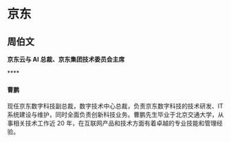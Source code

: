 # 京东

## 周伯文

**京东云与 AI 总裁、京东集团技术委员会主席**

\*\*\*\*

#### 曹鹏

现任京东数字科技副总裁，数字技术中心总裁，负责京东数字科技的技术研发、IT 系统建设与维护，同时全面负责创新科技业务。曹鹏先生毕业于北京交通大学，从事相关技术工作近 20 年，在互联网产品和技术方面有着卓越的专业技能和管理经验。



